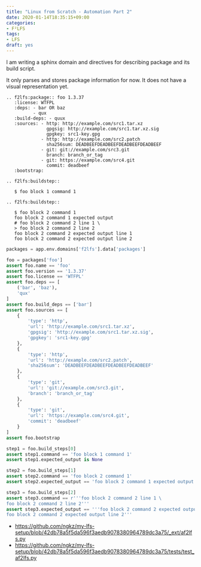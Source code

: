 ```yaml
---
title: "Linux from Scratch - Automation Part 2"
date: 2020-01-14T18:35:15+09:00
categories:
- F²LFS
tags:
- LFS
draft: yes
---
```


I am writing a sphinx domain and directives for describing package and its build script.

It only parses and stores package information for now. It does not have a visual representation yet.

<!--more-->

```plain
.. f2lfs:package:: foo 1.3.37
   :license: WTFPL
   :deps: - bar OR baz
          - qux
   :build-deps: - quux
   :sources: - http: http://example.com/src1.tar.xz
               gpgsig: http://example.com/src1.tar.xz.sig
               gpgkey: src1-key.gpg
             - http: http://example.com/src2.patch
               sha256sum: DEADBEEFDEADBEEFDEADBEEFDEADBEEF
             - git: git://example.com/src3.git
               branch: branch_or_tag
             - git: https://example.com/src4.git
               commit: deadbeef
   :bootstrap:

.. f2lfs:buildstep::

   $ foo block 1 command 1

.. f2lfs:buildstep::

   $ foo block 2 command 1
   foo block 2 command 1 expected output
   # foo block 2 command 2 line 1 \
   > foo block 2 command 2 line 2
   foo block 2 command 2 expected output line 1
   foo block 2 command 2 expected output line 2
```

```python
packages = app.env.domains['f2lfs'].data['packages']

foo = packages['foo']
assert foo.name == 'foo'
assert foo.version == '1.3.37'
assert foo.license == 'WTFPL'
assert foo.deps == [
    ('bar', 'baz'),
    'qux'
]
assert foo.build_deps == ['bar']
assert foo.sources == [
    {
        'type': 'http',
        'url': 'http://example.com/src1.tar.xz',
        'gpgsig': 'http://example.com/src1.tar.xz.sig',
        'gpgkey': 'src1-key.gpg'
    },
    {
        'type': 'http',
        'url': 'http://example.com/src2.patch',
        'sha256sum': 'DEADBEEFDEADBEEFDEADBEEFDEADBEEF'
    },
    {
        'type': 'git',
        'url': 'git://example.com/src3.git',
        'branch': 'branch_or_tag'
    },
    {
        'type': 'git',
        'url': 'https://example.com/src4.git',
        'commit': 'deadbeef'
    }
]
assert foo.bootstrap

step1 = foo.build_steps[0]
assert step1.command == 'foo block 1 command 1'
assert step1.expected_output is None

step2 = foo.build_steps[1]
assert step2.command == 'foo block 2 command 1'
assert step2.expected_output == 'foo block 2 command 1 expected output'

step3 = foo.build_steps[2]
assert step3.command == r'''foo block 2 command 2 line 1 \
foo block 2 command 2 line 2'''
assert step3.expected_output == '''foo block 2 command 2 expected output line 1
foo block 2 command 2 expected output line 2'''
```

- https://github.com/ngkz/my-lfs-setup/blob/42db78a5f5da596f3aedb9078380964789dc3a75/_ext/af2lfs.py
- https://github.com/ngkz/my-lfs-setup/blob/42db78a5f5da596f3aedb9078380964789dc3a75/tests/test_af2lfs.py
